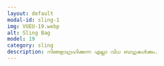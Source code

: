 ```yaml
---
layout: default
modal-id: sling-1
img: VUEU-19.webp
alt: Sling Bag
model: 19
category: sling
description: നിങ്ങളാഗ്രഹിക്കുന്ന എല്ലാ വിധ ബാഗുകൾക്കും.
---
```

